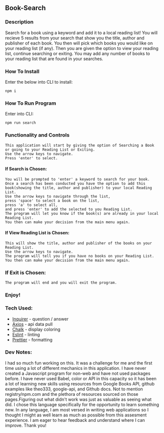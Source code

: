 ## Book-Search

### Description

Search for a book using a keyword and add it to a local reading list! You will recieve 5 results from your search that show you the title, author and publisher of each book. You then will pick which books you would like on your reading list (if any). Then you are given the option to view your reading list, continue searching or exiting. You may add any number of books to your reading list that are found in your searches.

### How To Install
Enter the below into CLI to install:

```
npm i
```

### How To Run Program
Enter into CLI:

```
npm run search
```
### Functionality and Controls
	This application will start by giving the option of Searching a Book or going to your Reading List or Exiting.
	Use the arrow keys to navigate.
	Press 'enter' to select.
#### If Search is Chosen:	
	You will be prompted to 'enter' a keyword to search for your book.
	Once a search has been conducted you have the option to add this book(showing the title, author and publisher) to your local Reading List. 
	Use the arrow keys to navigate through the list,
	press 'space' to select a book on the list,
	press 'a' to select all,
	and press 'enter' to add the selected to you Reading List.
	The program will let you know if the book(s) are already in your local Reading List.
	You then can make your decision from the main menu again.
#### If View Reading List is Chosen:
	This will show the title, author and publisher of the books on your Reading List.
	Use the arrow keys to navigate.
	The program will tell you if you have no books on your Reading List.
	You then can make your decision from the main menu again.	
### If Exit is Chosen:
	The program will end and you will exit the program.

### Enjoy!


### Tech Used:
- [Inquirer](https://www.npmjs.com/package/inquirer) - question / answer
- [Axios](https://www.npmjs.com/package/axios) - api data pull
- [Chalk](https://www.npmjs.com/package/chalk) - display coloring
- [Eslint](https://eslint.org/) - linting
- [Prettier](https://prettier.io/) - formatting

### Dev Notes:

I had so much fun working on this. It was a challenge for me and the first time using a lot of different mechanics in this application. I have never created a Javascript program for non-web and have not used packages before. 
I have never used Babel, color or API in this capacity so it has been a lot of learning new skills using resources from Google Books API, github examples like theo333, google-api, and Github docs. Not to mention registry/npm.com and the plethora of resources sourced on those pages.Figuring out what didn't work was just as valuable as seeing what did. 
I chose this language specifically for the opportunity to learn something new. In any language, I am most versed in writing web applications so I thought I might as well learn as much as possible from this assesment experience.
I am eager to hear feedback and understand where I can improve.
Thank you!
